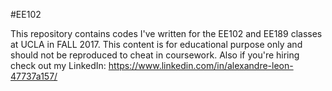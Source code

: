 #EE102


This repository contains codes I've written for the EE102 and EE189 classes at UCLA in FALL 2017.
This content is for educational purpose only and should not be reproduced to cheat in coursework.
Also if you're hiring check out my LinkedIn: https://www.linkedin.com/in/alexandre-leon-47737a157/
